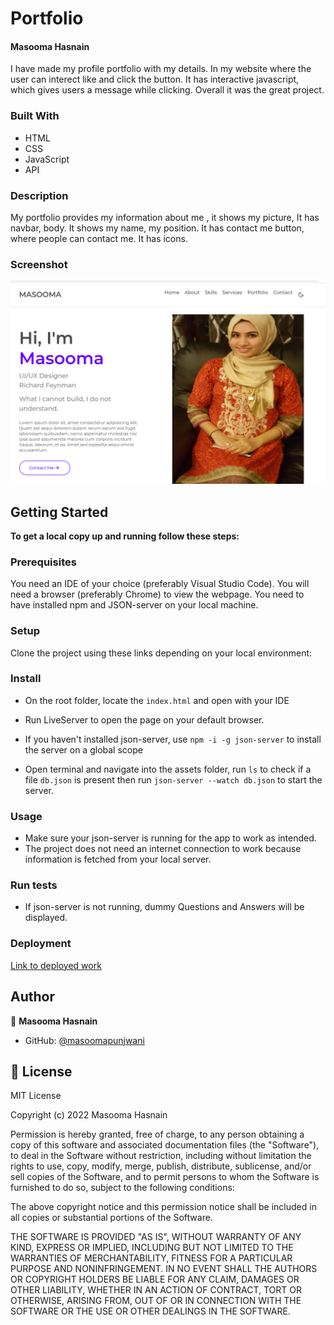 # Portfolio

#### Masooma Hasnain

I have made my profile portfolio with my details. In my website where the user can interect like and click the button. It has interactive javascript, which gives users a message while clicking. Overall it was the great project.

### Built With

- HTML
- CSS
- JavaScript
- API

### Description

My portfolio provides my information about me , it shows my picture, It has navbar, body. It shows my name, my position. It has contact me button, where people can contact me. It has icons.

### Screenshot

![Portfolio Screenshot](./img/portfolio.PNG)

## Getting Started

**To get a local copy up and running follow these steps:**

### Prerequisites
You need an IDE of your choice (preferably Visual Studio Code).
You will need a browser (preferably Chrome) to view the webpage.
You need to have installed npm and JSON-server on your local machine. 

### Setup
Clone the project using these links depending on your local environment:

### Install
- On the root folder, locate the ``index.html`` and open with your IDE
- Run LiveServer to open the page on your default browser.

- If you haven't installed json-server, use ``npm -i -g json-server`` to install the server on a global scope
- Open terminal and navigate into the assets folder, run ``ls`` to check if a file ```db.json``` is present then run ``json-server --watch db.json`` to start the server.

### Usage
- Make sure your json-server is running for the app to work as intended.
- The project does not need an internet connection to work because information is fetched from your local server.

### Run tests
- If json-server is not running, dummy Questions and Answers will be displayed.

### Deployment
[Link to deployed work](https://masoomapunjwani.github.io/Phase-1-independent-project/)

## Author

👤 **Masooma Hasnain**

- GitHub: [@masoomapunjwani](https://github.com/masoomapunjwani)

## 📝 License

MIT License

Copyright (c) 2022 Masooma Hasnain

Permission is hereby granted, free of charge, to any person obtaining a copy
of this software and associated documentation files (the "Software"), to deal
in the Software without restriction, including without limitation the rights
to use, copy, modify, merge, publish, distribute, sublicense, and/or sell
copies of the Software, and to permit persons to whom the Software is
furnished to do so, subject to the following conditions:

The above copyright notice and this permission notice shall be included in all
copies or substantial portions of the Software.

THE SOFTWARE IS PROVIDED "AS IS", WITHOUT WARRANTY OF ANY KIND, EXPRESS OR
IMPLIED, INCLUDING BUT NOT LIMITED TO THE WARRANTIES OF MERCHANTABILITY,
FITNESS FOR A PARTICULAR PURPOSE AND NONINFRINGEMENT. IN NO EVENT SHALL THE
AUTHORS OR COPYRIGHT HOLDERS BE LIABLE FOR ANY CLAIM, DAMAGES OR OTHER
LIABILITY, WHETHER IN AN ACTION OF CONTRACT, TORT OR OTHERWISE, ARISING FROM,
OUT OF OR IN CONNECTION WITH THE SOFTWARE OR THE USE OR OTHER DEALINGS IN THE
SOFTWARE.







